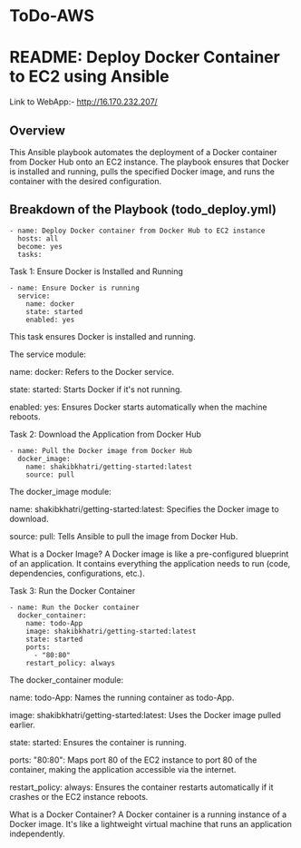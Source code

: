 # ToDo-AWS

# README: Deploy Docker Container to EC2 using Ansible
Link to WebApp:- http://16.170.232.207/
## Overview
This Ansible playbook automates the deployment of a Docker container from Docker Hub onto an EC2 instance. The playbook ensures that Docker is installed and running, pulls the specified Docker image, and runs the container with the desired configuration.

Breakdown of the Playbook (todo_deploy.yml)
  ---
    - name: Deploy Docker container from Docker Hub to EC2 instance
      hosts: all
      become: yes
      tasks:

Task 1: Ensure Docker is Installed and Running

    - name: Ensure Docker is running
      service:
        name: docker
        state: started
        enabled: yes
        
This task ensures Docker is installed and running.

The service module:

name: docker: Refers to the Docker service.

state: started: Starts Docker if it's not running.

enabled: yes: Ensures Docker starts automatically when the machine reboots.

Task 2: Download the Application from Docker Hub

    - name: Pull the Docker image from Docker Hub
      docker_image:
        name: shakibkhatri/getting-started:latest
        source: pull
        
The docker_image module:

name: shakibkhatri/getting-started:latest: Specifies the Docker image to download.

source: pull: Tells Ansible to pull the image from Docker Hub.

What is a Docker Image? A Docker image is like a pre-configured blueprint of an application. It contains everything the application needs to run (code, dependencies, configurations, etc.).

Task 3: Run the Docker Container

    - name: Run the Docker container
      docker_container:
        name: todo-App
        image: shakibkhatri/getting-started:latest
        state: started
        ports:
          - "80:80"
        restart_policy: always
        
The docker_container module:

name: todo-App: Names the running container as todo-App.

image: shakibkhatri/getting-started:latest: Uses the Docker image pulled earlier.

state: started: Ensures the container is running.

ports: "80:80": Maps port 80 of the EC2 instance to port 80 of the container, making the application accessible via the internet.

restart_policy: always: Ensures the container restarts automatically if it crashes or the EC2 instance reboots.

What is a Docker Container?
A Docker container is a running instance of a Docker image. It's like a lightweight virtual machine that runs an application independently.
